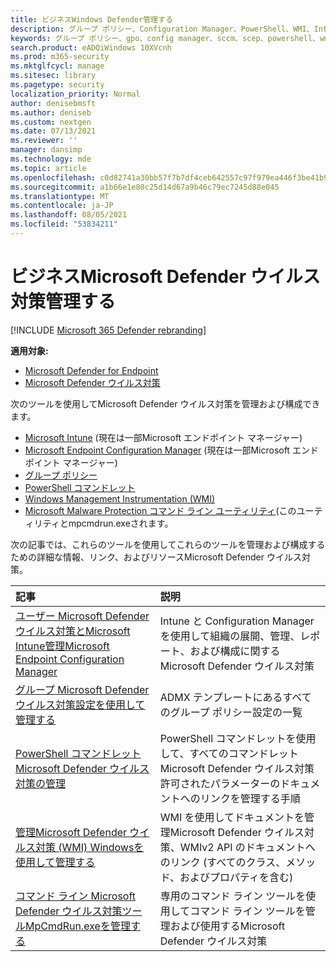 ```yaml
---
title: ビジネスWindows Defender管理する
description: グループ ポリシー、Configuration Manager、PowerShell、WMI、Intune、およびコマンド ラインを使用して Microsoft Defender AV を管理する方法について説明します。
keywords: グループ ポリシー、gpo、config manager、sccm、scep、powershell、wmi、intune、Defender、ウイルス対策、マルウェア対策、セキュリティ、保護
search.product: eADQiWindows 10XVcnh
ms.prod: m365-security
ms.mktglfcycl: manage
ms.sitesec: library
ms.pagetype: security
localization_priority: Normal
author: denisebmsft
ms.author: deniseb
ms.custom: nextgen
ms.date: 07/13/2021
ms.reviewer: ''
manager: dansimp
ms.technology: mde
ms.topic: article
ms.openlocfilehash: c0d82741a30bb57f7b7df4ceb642557c97f979ea446f3be41b98666bd3d5f0dd
ms.sourcegitcommit: a1b66e1e80c25d14d67a9b46c79ec7245d88e045
ms.translationtype: MT
ms.contentlocale: ja-JP
ms.lasthandoff: 08/05/2021
ms.locfileid: "53834211"
---
```

# <a name="manage-microsoft-defender-antivirus-in-your-business"></a>ビジネスMicrosoft Defender ウイルス対策管理する

[!INCLUDE [Microsoft 365 Defender rebranding](../../includes/microsoft-defender.md)]


**適用対象:**

- [Microsoft Defender for Endpoint](/microsoft-365/security/defender-endpoint/)
- [Microsoft Defender ウイルス対策](/microsoft-365/security/defender-endpoint/microsoft-defender-antivirus-windows)

次のツールを使用してMicrosoft Defender ウイルス対策を管理および構成できます。

- [Microsoft Intune](/mem/intune/protect/endpoint-security-antivirus-policy) (現在は一部Microsoft エンドポイント マネージャー)
- [Microsoft Endpoint Configuration Manager](/mem/configmgr/protect/deploy-use/endpoint-protection-configure) (現在は一部Microsoft エンドポイント マネージャー)
- [グループ ポリシー](./use-group-policy-microsoft-defender-antivirus.md)
- [PowerShell コマンドレット](./use-powershell-cmdlets-microsoft-defender-antivirus.md)
- [Windows Management Instrumentation (WMI)](./use-wmi-microsoft-defender-antivirus.md)
- [Microsoft Malware Protection コマンド ライン ユーティリティ](./command-line-arguments-microsoft-defender-antivirus.md)(このユーティリティとmpcmdrun.exeされます。 

次の記事では、これらのツールを使用してこれらのツールを管理および構成するための詳細な情報、リンク、およびリソースMicrosoft Defender ウイルス対策。

| 記事 | 説明 |
|:---|:---|
|[ユーザー Microsoft Defender ウイルス対策とMicrosoft Intune管理Microsoft Endpoint Configuration Manager](use-intune-config-manager-microsoft-defender-antivirus.md)|Intune と Configuration Manager を使用して組織の展開、管理、レポート、および構成に関するMicrosoft Defender ウイルス対策 |
|[グループ Microsoft Defender ウイルス対策設定を使用して管理する](use-group-policy-microsoft-defender-antivirus.md)|ADMX テンプレートにあるすべてのグループ ポリシー設定の一覧 |
|[PowerShell コマンドレットMicrosoft Defender ウイルス対策の管理](use-powershell-cmdlets-microsoft-defender-antivirus.md)|PowerShell コマンドレットを使用して、すべてのコマンドレットMicrosoft Defender ウイルス対策許可されたパラメーターのドキュメントへのリンクを管理する手順 |
|[管理Microsoft Defender ウイルス対策 (WMI) Windowsを使用して管理する](use-wmi-microsoft-defender-antivirus.md)| WMI を使用してドキュメントを管理Microsoft Defender ウイルス対策、WMIv2 API のドキュメントへのリンク (すべてのクラス、メソッド、およびプロパティを含む) |
|[コマンド ライン Microsoft Defender ウイルス対策ツールMpCmdRun.exeを管理する](command-line-arguments-microsoft-defender-antivirus.md)| 専用のコマンド ライン ツールを使用してコマンド ライン ツールを管理および使用するMicrosoft Defender ウイルス対策 |
